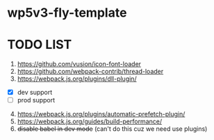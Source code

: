 # wp5v3-fly-template

# TODO LIST

1. https://github.com/vusion/icon-font-loader
2. https://github.com/webpack-contrib/thread-loader
3. https://webpack.js.org/plugins/dll-plugin/
  - [x] dev support
  - [ ] prod support
4. https://webpack.js.org/plugins/automatic-prefetch-plugin/
5. https://webpack.js.org/guides/build-performance/
6. ~~disable babel in dev mode~~ (can't do this cuz we need use plugins)

